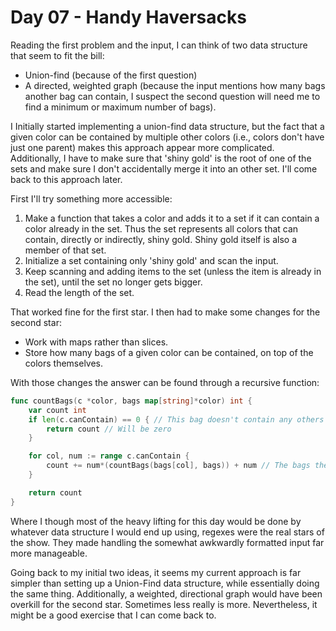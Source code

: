 # Day 07 - Handy Haversacks

Reading the first problem and the input, I can think of two data structure that seem to fit the bill:

- Union-find (because of the first question)
- A directed, weighted graph (because the input mentions how many bags another bag can contain, I suspect the second question will need me to find a minimum or maximum number of bags).

I Initially started implementing a union-find data structure, but the fact that a given color can be contained by multiple other colors (i.e., colors don't have just one parent) makes this approach appear more complicated. Additionally, I have to make sure that 'shiny gold' is the root of one of the sets and make sure I don't accidentally merge it into an other set. I'll come back to this approach later.

First I'll try something more accessible:
1. Make a function that takes a color and adds it to a set if it can contain a color already in the set. Thus the set represents all colors that can contain, directly or indirectly, shiny gold. Shiny gold itself is also a member of that set.
2. Initialize a set containing only 'shiny gold' and scan the input.
3. Keep scanning and adding items to the set (unless the item is already in the set), until the set no longer gets bigger.
4. Read the length of the set.

That worked fine for the first star. I then had to make some changes for the second star:
- Work with maps rather than slices.
- Store how many bags of a given color can be contained, on top of the colors themselves.

With those changes the answer can be found through a recursive function:
```go
func countBags(c *color, bags map[string]*color) int {
	var count int
	if len(c.canContain) == 0 { // This bag doesn't contain any others
		return count // Will be zero
	}

	for col, num := range c.canContain {
		count += num*(countBags(bags[col], bags)) + num // The bags themselves, plus what they contain
	}

	return count
}
```
Where I though most of the heavy lifting for this day would be done by whatever data structure I would end up using, regexes were the real stars of the show. They made handling the somewhat awkwardly formatted input far more manageable.

Going back to my initial two ideas, it seems my current approach is far simpler than setting up a Union-Find data structure, while essentially doing the same thing. Additionally, a weighted, directional graph would have been overkill for the second star. Sometimes less really is more. Nevertheless, it might be a good exercise that I can come back to.